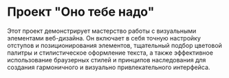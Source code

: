 <div>
  <h1>Проект "Оно тебе надо"</h1>
  <p>Этот проект демонстрирует мастерство работы с визуальными элементами веб-дизайна. Он включает в себя точную настройку отступов и позиционирования элементов, тщательный подбор цветовой палитры и стилистическое оформление текста, а также эффективное использование браузерных стилей и принципов наследования для создания гармоничного и визуально привлекательного интерфейса.
  </p>
</div>
